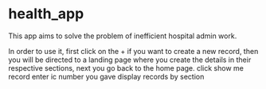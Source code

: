 # health_app

This app aims to solve the problem of inefficient hospital admin work.

In order to use it, first click on the + if you want to create a new record, then you will be directed to a landing page where you create the details in their respective sections,
next you go back to the home page.
click show me record
enter ic number you gave
display records by section




